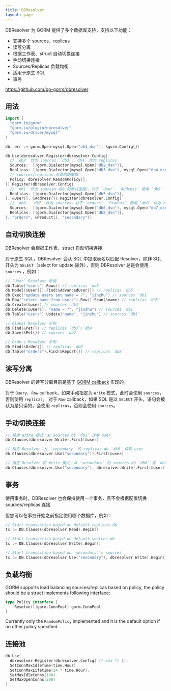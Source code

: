```yaml
---
title: DBResolver
layout: page
---
```


DBResolver 为 GORM 提供了多个数据库支持，支持以下功能：

* 支持多个 sources、replicas
* 读写分离
* 根据工作表、struct 自动切换连接
* 手动切换连接
* Sources/Replicas 负载均衡
* 适用于原生 SQL
* 事务

https://github.com/go-gorm/dbresolver

## 用法

```go
import (
  "gorm.io/gorm"
  "gorm.io/plugin/dbresolver"
  "gorm.io/driver/mysql"
)

db, err := gorm.Open(mysql.Open("db1_dsn"), &gorm.Config{})

db.Use(dbresolver.Register(dbresolver.Config{
  // `db2` 作为 sources，`db3`、`db4` 作为 replicas
  Sources:  []gorm.Dialector{mysql.Open("db2_dsn")},
  Replicas: []gorm.Dialector{mysql.Open("db3_dsn"), mysql.Open("db4_dsn")},
  // sources/replicas 负载均衡策略
  Policy: dbresolver.RandomPolicy{},
}).Register(dbresolver.Config{
  // `db1` 作为 sources（DB 的默认连接），对于 `User`、`Address` 使用 `db5` 作为 replicas
  Replicas: []gorm.Dialector{mysql.Open("db5_dsn")},
}, &User{}, &Address{}).Register(dbresolver.Config{
  // `db6`、`db7` 作为 sources，对于 `orders`、`Product` 使用 `db8` 作为 replicas
  Sources:  []gorm.Dialector{mysql.Open("db6_dsn"), mysql.Open("db7_dsn")},
  Replicas: []gorm.Dialector{mysql.Open("db8_dsn")},
}, "orders", &Product{}, "secondary"))
```

## 自动切换连接

DBResolver 会根据工作表、struct 自动切换连接

对于原生 SQL，DBResolver 会从 SQL 中提取表名以匹配 Resolver，除非 SQL 开头为 `SELECT`（select for update 除外），否则 DBResolver 总是会使用 `sources` ，例如：

```go
// `User` Resolver 示例
db.Table("users").Rows() // replicas `db5`
db.Model(&User{}).Find(&AdvancedUser{}) // replicas `db5`
db.Exec("update users set name = ?", "jinzhu") // sources `db1`
db.Raw("select name from users").Row().Scan(&name) // replicas `db5`
db.Create(&user) // sources `db1`
db.Delete(&User{}, "name = ?", "jinzhu") // sources `db1`
db.Table("users").Update("name", "jinzhu") // sources `db1`

// Global Resolver 示例
db.Find(&Pet{}) // replicas `db3`/`db4`
db.Save(&Pet{}) // sources `db2`

// Orders Resolver 示例
db.Find(&Order{}) // replicas `db8`
db.Table("orders").Find(&Report{}) // replicas `db8`
```

## 读写分离

DBResolver 的读写分离目前是基于 [GORM callback](https://gorm.io/docs/write_plugins.html) 实现的。

对于 `Query`、`Row` callback，如果手动指定为 `Write` 模式，此时会使用 `sources`，否则使用 `replicas`。 对于 `Raw` callback，如果 SQL 是以 `SELECT` 开头，语句会被认为是只读的，会使用 `replicas`，否则会使用 `sources`。

## 手动切换连接

```go
// 使用 Write 模式：从 sources db `db1` 读取 user
db.Clauses(dbresolver.Write).First(&user)

// 指定 Resolver：从 `secondary` 的 replicas db `db8` 读取 user
db.Clauses(dbresolver.Use("secondary")).First(&user)

// 指定 Resolver 和 Write 模式：从 `secondary` 的 sources db `db6` 或 `db7` 读取 user
db.Clauses(dbresolver.Use("secondary"), dbresolver.Write).First(&user)
```

## 事务

使用事务时，DBResolver 也会保持使用一个事务，且不会根据配置切换 sources/replicas 连接

但您可以在事务开始之前指定使用哪个数据库，例如：

```go
// Start transaction based on default replicas db
tx := DB.Clauses(dbresolver.Read).Begin()

// Start transaction based on default sources db
tx := DB.Clauses(dbresolver.Write).Begin()

// Start transaction based on `secondary`'s sources
tx := DB.Clauses(dbresolver.Use("secondary"), dbresolver.Write).Begin()
```

## 负载均衡

GORM supports load balancing sources/replicas based on policy, the policy should be a struct implements following interface:

```go
type Policy interface {
    Resolve([]gorm.ConnPool) gorm.ConnPool
}
```

Currently only the `RandomPolicy` implemented and it is the default option if no other policy specified.

## 连接池

```go
db.Use(
  dbresolver.Register(dbresolver.Config{ /* xxx */ }).
  SetConnMaxIdleTime(time.Hour).
  SetConnMaxLifetime(24 * time.Hour).
  SetMaxIdleConns(100).
  SetMaxOpenConns(200)
)
```
